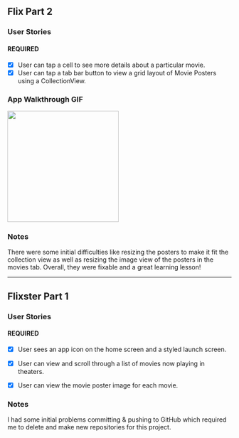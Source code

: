 ## Flix Part 2

### User Stories

#### REQUIRED 
- [x] User can tap a cell to see more details about a particular movie.
- [x] User can tap a tab bar button to view a grid layout of Movie Posters using a CollectionView.

### App Walkthrough GIF

<img src="http://g.recordit.co/68BBc6H3OV.gif" width=250><br>

### Notes
There were some initial difficulties like resizing the posters to make it fit the collection view as well as resizing the image view of the posters in the movies tab. Overall, they were fixable and a great learning lesson!

---

## Flixster Part 1

### User Stories

#### REQUIRED 
- [x]  User sees an app icon on the home screen and a styled launch screen.
- [x]  User can view and scroll through a list of movies now playing in theaters.
- [x]  User can view the movie poster image for each movie.


### Notes
I had some initial problems committing & pushing to GitHub which required me to delete and make new repositories for this project.

